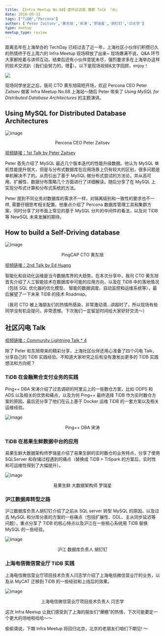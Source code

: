 ```yaml
---
title: 【Infra Meetup No.68】虚怀迎远客 魔都 Talk 「长」
date: 2018-05-31
tags: ["TiDB","Percona"]
author: ['Peter Zaitsev','黄东旭','宋涛','罗瑞星','胡钉钉','闫志学']
type: meetup
meetup_type: review
---
```


距离去年在上海举办的 TechDay 已经过去了近一年，上海社区小伙伴们积攒已久的热情终于在上周六的 Infra Meetup 现场释放了出来~ 现场爆满不说，Q&A 环节大家都抢着与讲师互动，结束后还有小伙伴意犹未尽，强烈要求多在上海举办这样的技术交流趴（我们会努力的，嗯💪）。以下是现场视频&文字回顾，enjoy！

![](http://upload-images.jianshu.io/upload_images/542677-f651e6826c44fd1e?imageMogr2/auto-orient/strip%7CimageView2/2/w/1240)

现场同学坐定之后，我司 CTO 黄东旭简短开场，欢迎 Percona CEO Peter Zaitsev 做客 Infra Meetup No.68 上海站～随后 Peter 带来了 *Using MySQL for Distributed Database Architectures* 的主题演讲。

## Using MySQL for Distributed Database Architectures

![image](http://upload-images.jianshu.io/upload_images/542677-fe2d34457bd08376?imageMogr2/auto-orient/strip%7CimageView2/2/w/1240)

<center>Percona CEO Peter Zaitsev</center>


[视频链接：1st Talk by Peter Zaitsev](https://v.qq.com/txp/iframe/player.html?origin=https%3A%2F%2Fmp.weixin.qq.com&amp;vid=d0671x3q0s6&amp;autoplay=false&amp;full=true&amp;show1080p=false)

Peter 首先介绍了 MySQL 最近几个版本迭代的性能升级数据。他认为 MySQL 单机性能提升很大，但是与分布式数据库在应用场景上仍有较大的区别，很多问题是单机解决不了的。从而引出了基于 MySQL 做分布式尝试的方法论，并从高可用、扩展性、数据分布策略几个方面进行了详细解读。随后分享了在 MySQL 上实现分布式计算和分布式系统的方法。

Peter 提到不同业务对数据库的需求不一样，对隔离级别和一致性的要求也不一样, 需要仔细思考相关配置。他重点介绍了 Percona 数据库管理工具和集群方案，同时分享了对市面上常见的基于 MySQL 分片的中间件的看法，以及对 TiDB 等 NewSQL 未来发展的期待。


## How to build a Self-Driving database

![image](http://upload-images.jianshu.io/upload_images/542677-e01693c09996be1f?imageMogr2/auto-orient/strip%7CimageView2/2/w/1240)

<center>PingCAP CTO 黄东旭</center>


[视频链接：2nd Talk by Ed Huang](https://v.qq.com/txp/iframe/player.html?origin=https%3A%2F%2Fmp.weixin.qq.com&amp;vid=q0671xxfa5r&amp;autoplay=false&amp;full=true&amp;show1080p=false;)

智能化和自动化运维是当今数据库界的大趋势。在本次分享中，我司 CTO 黄东旭首先介绍了人工智能技术在数据库中可能的应用方向，以及在 TiDB 中的落地情况（包括 SQL 优化器的优化模型、 智能的数据调度、自动监控和运维系统等），最后展望了一下未来 TiDB 的技术 Roadmap。

（我司 CTO 被上海朋友们的热情所感染，非常激动滴…讲超时了，所以现场有些同学没有机会提问，非常遗憾。下次我们一定留足时间给大家好好交流～）

## 社区闪电 Talk

[视频链接：Community Lightning Talk * 4](https://v.qq.com/txp/iframe/player.html?origin=https%3A%2F%2Fmp.weixin.qq.com&amp;vid=r06724r1cja&amp;autoplay=false&amp;full=true&amp;show1080p=false)

除了 Peter 和东旭带来的精彩分享，上海社区伙伴还用心准备了四个闪电 Talk，分享自己的 TiDB 实践经验。不知道大家听完之后有没有激发出更多的 TiDB 实践想法和方向呢？

### TiDB 在金融聚合支付业务的实践

Ping++ DBA 宋涛介绍了过去调研的阿里云上的一些数仓方案，比如 ODPS 和 ADS 以及相关的优势和痛点，以及为何 Ping++ 最终选择 TiDB 作为实时数仓方案的原因。最后还分享了他们在云上基于 Docker 运维 TiDB 的一套方案以及相关运维经验。

![image](http://upload-images.jianshu.io/upload_images/542677-2ac78b15e2e642dd?imageMogr2/auto-orient/strip%7CimageView2/2/w/1240)

<center>Ping++ DBA 宋涛</center>

### TiDB 在易果生鲜数据中台的应用

易果生鲜大数据架构师罗瑞星介绍了易果生鲜的实时数仓的业务特点，分享了使用 SQLServer 和存储过程遇到的痛点（替换成 TiDB + TiSpark 的方案后，实时性和可运维性得到了大幅提升）。

![image](http://upload-images.jianshu.io/upload_images/542677-87e2d4b87871cc22?imageMogr2/auto-orient/strip%7CimageView2/2/w/1240)

<center>易果生鲜 大数据架构师 罗瑞星</center>

### 沪江数据库转型之路

沪江数据库负责人胡钉钉介绍了之前从 SQL server 转型 MySQL 的原因，以及过去 MySQL 和分库分表的方案的一些痛点（包括扩展性、DDL、主从同步延迟等问题），重点分享了 TiDB 的核心特点以及沪江在一些核心系统用 TiDB 替换 MySQL 的一些经验。

![image](http://upload-images.jianshu.io/upload_images/542677-b16847b9610039d0?imageMogr2/auto-orient/strip%7CimageView2/2/w/1240)

<center>沪江 数据库负责人 胡钉钉</center>

### 上海电信微信营业厅 TiDB 实践

上海电信微信营业厅项目技术负责人闫志学介绍了上海电信微信营业厅的业务，以及从 MyCAT 迁移到 TiDB 的一些经验和上线后的效果。

![image](http://upload-images.jianshu.io/upload_images/542677-609686d6b78c9650?imageMogr2/auto-orient/strip%7CimageView2/2/w/1240)

<center>上海电信微信营业厅项目技术负责人 闫志学</center>

这次 Infra Meetup 让我们感受到了上海的朋友们“爆棚”的热情，下次可能要定一个更大的场地啦哈哈～～

偷偷滴说，下期 Infra Meetup 将回归北京，北京的老朋友们咱们下期见!
～
